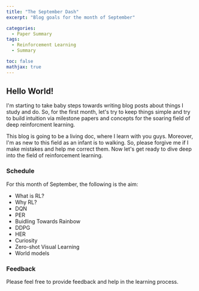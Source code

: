 ```yaml
---
title: "The September Dash"
excerpt: "Blog goals for the month of September"

categories:
  - Paper Summary
tags:
  - Reinforcement Learning
  - Summary

toc: false
mathjax: true
---
```


## Hello World!

I'm starting to take baby steps towards writing blog posts about things I study and do.
So, for the first month, let's try to keep things simple and try to build intuition via milestone papers and concepts for the soaring field of deep reinforcment learning.

This blog is going to be a living doc, where I learn with you guys. Moreover, I'm as new to this field as an infant is to walking. So, please forgive me if I make mistakes and help me correct them. Now let's get ready to dive deep into the field of reinforcement learning.


### Schedule

For this month of September, the following is the aim:
- What is RL? 
- Why RL?
- DQN
- PER
- Buidling Towards Rainbow
- DDPG
- HER
- Curiosity
- Zero-shot Visual Learning
- World models


### Feedback

Please feel free to provide feedback and help in the learning process.